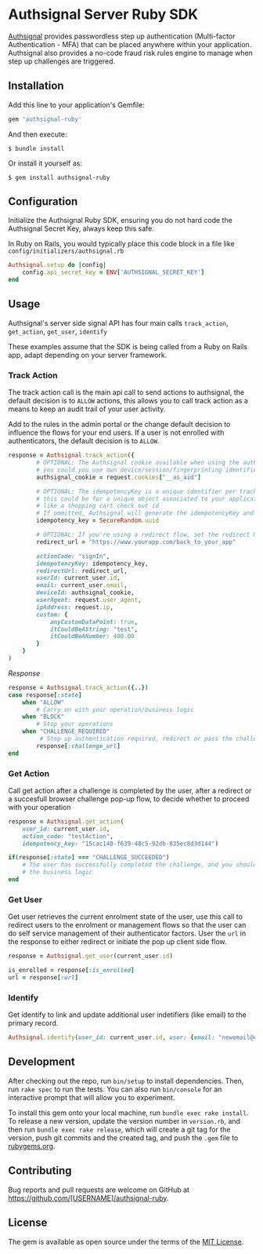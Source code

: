 # Authsignal Server Ruby SDK

[Authsignal](https://www.authsignal.com/?utm_source=github&utm_medium=ruby_sdk) provides passwordless step up authentication (Multi-factor Authentication - MFA) that can be placed anywhere within your application. Authsignal also provides a no-code fraud risk rules engine to manage when step up challenges are triggered.

## Installation

Add this line to your application's Gemfile:

```ruby
gem 'authsignal-ruby'
```

And then execute:

    $ bundle install

Or install it yourself as:

    $ gem install authsignal-ruby

## Configuration
Initialize the Authsignal Ruby SDK, ensuring you do not hard code the Authsignal Secret Key, always keep this safe.

In Ruby on Rails, you would typically place this code block in a file like `config/initializers/authsignal.rb`

```ruby
Authsignal.setup do |config|
    config.api_secret_key = ENV['AUTHSIGNAL_SECRET_KEY']
end
```

## Usage

Authsignal's server side signal API has four main calls `track_action`, `get_action`, `get_user`, `identify`

These examples assume that the SDK is being called from a Ruby on Rails app, adapt depending on your server framework.

### Track Action
The track action call is the main api call to send actions to authsignal, the default decision is to `ALLOW` actions, this allows you to call track action as a means to keep an audit trail of your user activity.

Add to the rules in the admin portal or the change default decision to influence the flows for your end users. If a user is not enrolled with authenticators, the default decision is to `ALLOW`.

```ruby
response = Authsignal.track_action({
        # OPTIONAL: The Authsignal cookie available when using the authsignal browser Javascript SDK
        # you could you use own device/session/fingerprinting identifiers.
        authsignal_cookie = request.cookies["__as_aid"]

        # OPTIONAL: The idempotencyKey is a unique identifier per track action
        # this could be for a unique object associated to your application
        # like a shopping cart check out id
        # If ommitted, Authsignal will generate the idempotencyKey and return in the response
        idempotency_key = SecureRandom.uuid

        # OPTIONAL: If you're using a redirect flow, set the redirect URL, this is the url authsignal will redirect to after a Challenge is completed.
        redirect_url = "https://www.yourapp.com/back_to_your_app"

        actionCode: "signIn",
        idempotencyKey: idempotency_key,
        redirectUrl: redirect_url,
        userId: current_user.id,
        email: current_user.email,
        deviceId: authsignal_cookie,
        userAgent: request.user_agent,
        ipAddress: request.ip,
        custom: {
            anyCustomDataPoint: true,
            itCouldBeAString: "test",
            itCouldBeANumber: 400.00
        }
    }
)
```
*Response*
```ruby
response = Authsignal.track_action({..})
case response[:state]
    when "ALLOW"
        # Carry on with your operation/business logic
    when "BLOCK"
        # Stop your operations
    when "CHALLENGE_REQUIRED"
         # Step up authentication required, redirect or pass the challengeUrl to the front end
        response[:challenge_url]
end
```

### Get Action
Call get action after a challenge is completed by the user, after a redirect or a succesfull browser challenge pop-up flow, to decide whether to proceed with your operation

```ruby
response = Authsignal.get_action(
    user_id: current_user.id,
    action_code: "testAction",
    idempotency_key: "15cac140-f639-48c5-92db-835ec8d3d144")

if(response[:state] === "CHALLENGE_SUCCEEDED")
    # The user has successfully completed the challenge, and you should proceed with
    # the business logic
end
```

### Get User
Get user retrieves the current enrolment state of the user, use this call to redirect users to the enrolment or management flows so that the user can do self service management of their authenticator factors. User the `url` in the response to either redirect or initiate the pop up client side flow.

```ruby
response = Authsignal.get_user(current_user.id)

is_enrolled = response[:is_enrolled]
url = response[:url]
```

### Identify
Get identify to link and update additional user indetifiers (like email) to the primary record.

```ruby
Authsignal.identify(user_id: current_user.id, user: {email: "newemail@email.com"})
```

## Development

After checking out the repo, run `bin/setup` to install dependencies. Then, run `rake spec` to run the tests. You can also run `bin/console` for an interactive prompt that will allow you to experiment.

To install this gem onto your local machine, run `bundle exec rake install`. To release a new version, update the version number in `version.rb`, and then run `bundle exec rake release`, which will create a git tag for the version, push git commits and the created tag, and push the `.gem` file to [rubygems.org](https://rubygems.org).

## Contributing

Bug reports and pull requests are welcome on GitHub at https://github.com/[USERNAME]/authsignal-ruby.

## License

The gem is available as open source under the terms of the [MIT License](https://opensource.org/licenses/MIT).
